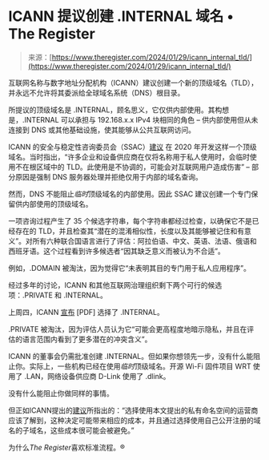 <!--yml

category: 未分类

date: 2024-05-27 15:23:14

-->

# ICANN 提议创建 .INTERNAL 域名 • The Register

> 来源：[https://www.theregister.com/2024/01/29/icann_internal_tld/](https://www.theregister.com/2024/01/29/icann_internal_tld/)

互联网名称与数字地址分配机构（ICANN）建议创建一个新的顶级域名（TLD），并永远不允许将其委派给全球域名系统（DNS）根目录。

所提议的顶级域名是 .INTERNAL，顾名思义，它仅供内部使用。其构想是，.INTERNAL 可以承担与 192.168.x.x IPv4 块相同的角色 – 供内部使用但从未连接到 DNS 或其他基础设施，使其能够从公共互联网访问。

ICANN 的安全与稳定性咨询委员会（SSAC）[建议](https://itp.cdn.icann.org/en/files/security-and-stability-advisory-committee-ssac-reports/sac-113-en.pdf) 在 2020 年开发这样一个顶级域名。当时指出，“许多企业和设备供应商在仅将名称用于私人使用时，会临时使用不在根区域中的 TLD。此使用是不协调的，可能会对互联网用户造成伤害” – 部分原因是强制 DNS 服务器处理并拒绝仅用于内部的域名查询。

然而，DNS 不能阻止*临时*顶级域名的内部使用。因此 SSAC 建议创建一个专门保留供内部使用的顶级域名。

一项咨询过程产生了 35 个候选字符串，每个字符串都经过检查，以确保它不是已经存在的 TLD，并且检查其“潜在的混淆相似性，长度以及其能够被记住和有意义”。对所有六种联合国语言进行了评估：阿拉伯语、中文、英语、法语、俄语和西班牙语。这个过程看到许多候选者“因其缺乏意义而被认为不合适”。

例如，.DOMAIN 被淘汰，因为觉得它“未表明其目的专门用于私人应用程序”。

经过多年的讨论，ICANN 和其他互联网治理组织剩下两个可行的候选项：.PRIVATE 和 .INTERNAL。

上周四，ICANN [宣布](https://itp.cdn.icann.org/en/files/root-system/identification-tld-private-use-24-01-2024-en.pdf) [PDF] 选择了 .INTERNAL。

.PRIVATE 被淘汰，因为评估人员认为它“可能会更高程度地暗示隐私，并且在评估的语言范围内看到了更多潜在的冲突含义”。

ICANN 的董事会仍需批准创建 .INTERNAL。但如果你想领先一步，没有什么能阻止你。实际上，一些机构已经在使用*临时*顶级域名。开源 Wi-Fi 固件项目 WRT 使用了 .LAN，网络设备供应商 D-Link 使用了 .dlink。

没有什么能阻止你做同样的事情。

但正如ICANN提出的[建议](https://itp.cdn.icann.org/en/files/security-and-stability-advisory-committee-ssac-reports/sac-113-en.pdf)所指出的：“选择使用本文提出的私有命名空间的运营商应该了解到，这种决定可能带来相应的成本，并且通过选择使用自己公开注册的域名的子域名，这些成本很可能会被避免。”

为什么*The Register*喜欢标准流程。®
